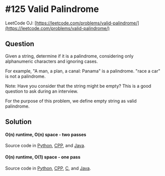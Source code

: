 \#125 Valid Palindrome
============

LeetCode OJ: [https://leetcode.com/problems/valid-palindrome/](https://leetcode.com/problems/valid-palindrome/)

Question
--------
Given a string, determine if it is a palindrome, considering only alphanumeric characters and ignoring cases.

For example,
"A man, a plan, a canal: Panama" is a palindrome.
"race a car" is not a palindrome.

Note:
Have you consider that the string might be empty? This is a good question to ask during an interview.

For the purpose of this problem, we define empty string as valid palindrome.

Solution
--------

#### O(n) runtime, O(n) space - two passes

Source code in [Python](https://github.com/Eroica-cpp/LeetCode/blob/master/125-Valid-Palindrome/Python/Solution01.py), [CPP](https://github.com/Eroica-cpp/LeetCode/blob/master/125-Valid-Palindrome/CPP/Solution01.cpp), and [Java](https://github.com/Eroica-cpp/LeetCode/blob/master/125-Valid-Palindrome/Java/Solution01.java).

#### O(n) runtime, O(1) space - one pass

Source code in [Python](https://github.com/Eroica-cpp/LeetCode/blob/master/125-Valid-Palindrome/Python/Solution02.py), [CPP](https://github.com/Eroica-cpp/LeetCode/blob/master/125-Valid-Palindrome/CPP/Solution02.cpp), [C](https://github.com/Eroica-cpp/LeetCode/blob/master/125-Valid-Palindrome/C/Solution02.c), and [Java](https://github.com/Eroica-cpp/LeetCode/blob/master/125-Valid-Palindrome/Java/Solution02.java).
